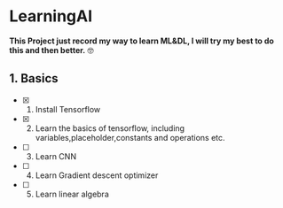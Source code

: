 # LearningAI

**This Project just record my way to learn  ML&DL, I will try my best to do this and then better.** 🤓 

## 1. Basics

- [x] 1. Install Tensorflow
- [x] 2. Learn the basics of tensorflow, including  variables,placeholder,constants and operations etc.
- [ ] 3. Learn CNN
- [ ] 4. Learn Gradient descent optimizer
- [ ] 5. Learn linear algebra
